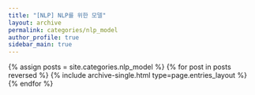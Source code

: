 ```yaml
---
title: "[NLP] NLP를 위한 모델"
layout: archive
permalink: categories/nlp_model
author_profile: true
sidebar_main: true
---
```



{% assign posts = site.categories.nlp_model %}
{% for post in posts reversed %} {% include archive-single.html type=page.entries_layout %} {% endfor %}